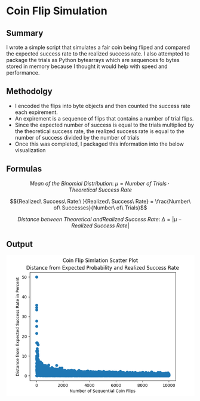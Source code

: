 # Coin Flip Simulation
## Summary
I wrote a simple script that simulates a fair coin being fliped and compared the expected success rate to the realized success rate.  I also attempted to package the trials as Python bytearrays which are sequences fo bytes stored in memory because I thought it would help with speed and performance.

## Methodolgy
- I encoded the flips into byte objects and then counted the success rate each expirement.
- An expirement is a sequence of flips that contains a number of trial flips.
- Since the expected number of success is equal to the trials multiplied by the theoretical success rate, the realized success rate is equal to the number of success divided by the number of trials
- Once this was completed, I packaged this information into the below visualization

## Formulas
$${Mean\ of\ the\ Binomial\ Distribution:\ }\mu = {Number\ of\ Trials}\cdot {Theoretical\ Success\ Rate}$$

$${Realized\ Success\ Rate:\ }{Realized\ Success\ Rate} = \frac{Number\  of\ Successes}{Number\ of\ Trials}$$

$${Distance\ between\ Theoretical\ and Realized\ Success\ Rate:\ }\Delta = \vert{\mu - Realized\ Success\ Rate}\vert$$

## Output
![alt text](output_plot.png)
